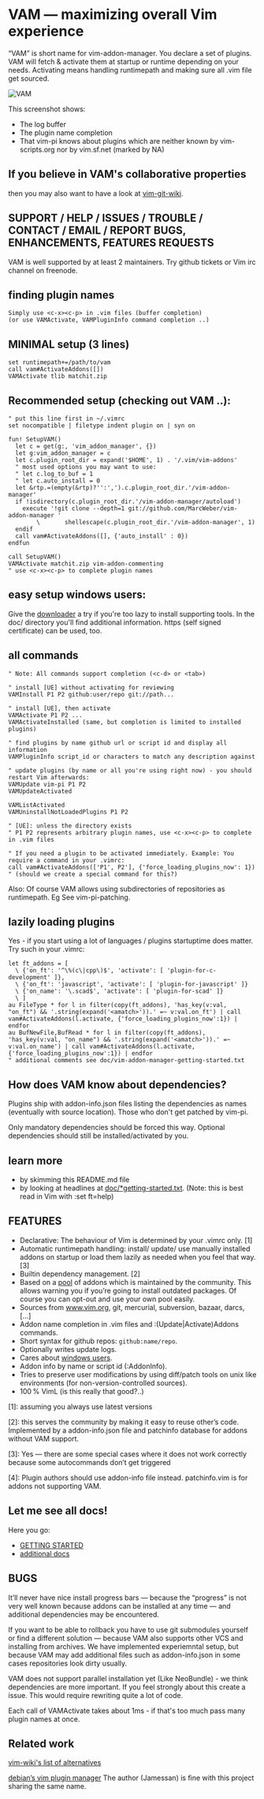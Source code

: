 # VAM — maximizing overall Vim experience
“VAM” is short name for vim-addon-manager.
You declare a set of plugins. VAM will fetch & activate them at startup or
runtime depending on your needs. Activating means handling runtimepath and
making sure all .vim file get sourced.

![VAM](http://vam.mawercer.de/screenshot.png)

This screenshot shows:
- The log buffer
- The plugin name completion
- That vim-pi knows about plugins which are neither known by vim-scripts.org
  nor by vim.sf.net (marked by NA)

## If you believe in VAM's collaborative properties
then you may also want to have a look at [vim-git-wiki](vim-wiki.mawercer.de).

## SUPPORT / HELP / ISSUES / TROUBLE / CONTACT / EMAIL / REPORT BUGS, ENHANCEMENTS, FEATURES REQUESTS
VAM is well supported by at least 2 maintainers. Try github tickets or Vim irc
channel on freenode.

## finding plugin names

    Simply use <c-x><c-p> in .vim files (buffer completion)
    (or use VAMActivate, VAMPluginInfo command completion ..)

## MINIMAL setup (3 lines)

```vim
set runtimepath+=/path/to/vam
call vam#ActivateAddons([])
VAMActivate tlib matchit.zip
```

## Recommended setup (checking out VAM ..):

```vim
" put this line first in ~/.vimrc
set nocompatible | filetype indent plugin on | syn on

fun! SetupVAM()
  let c = get(g:, 'vim_addon_manager', {})
  let g:vim_addon_manager = c
  let c.plugin_root_dir = expand('$HOME', 1) . '/.vim/vim-addons'
  " most used options you may want to use:
  " let c.log_to_buf = 1
  " let c.auto_install = 0
  let &rtp.=(empty(&rtp)?'':',').c.plugin_root_dir.'/vim-addon-manager'
  if !isdirectory(c.plugin_root_dir.'/vim-addon-manager/autoload')
    execute '!git clone --depth=1 git://github.com/MarcWeber/vim-addon-manager '
        \       shellescape(c.plugin_root_dir.'/vim-addon-manager', 1)
  endif
  call vam#ActivateAddons([], {'auto_install' : 0})
endfun

call SetupVAM()
VAMActivate matchit.zip vim-addon-commenting
" use <c-x><c-p> to complete plugin names
```

## easy setup windows users:
Give the [downloader](http://vam.mawercer.de/) a try if you're too lazy to install supporting tools. In
the doc/ directory you'll find additional information. https (self signed certificate) can be used, too.

## all commands

```vim
" Note: All commands support completion (<c-d> or <tab>)

" install [UE] without activating for reviewing
VAMInstall P1 P2 github:user/repo git://path...

" install [UE], then activate
VAMActivate P1 P2 ...
VAMActivateInstalled (same, but completion is limited to installed plugins)

" find plugins by name github url or script id and display all information
VAMPluginInfo script_id or characters to match any description against

" update plugins (by name or all you're using right now) - you should restart Vim afterwards:
VAMUpdate vim-pi P1 P2
VAMUpdateActivated

VAMListActivated
VAMUninstallNotLoadedPlugins P1 P2

" [UE]: unless the directory exists
" P1 P2 represents arbitrary plugin names, use <c-x><c-p> to complete in .vim files

" If you need a plugin to be activated immediately. Example: You require a command in your .vimrc:
call vam#ActivateAddons(['P1', P2'], {'force_loading_plugins_now': 1})
" (should we create a special command for this?)
```
Also: Of course VAM allows using subdirectories of repositories as runtimepath.
Eg See vim-pi-patching.

## lazily loading plugins
Yes - if you start using a lot of languages / plugins startuptime does matter.
Try such in your .vimrc:

```vim
let ft_addons = [
  \ {'on_ft': '^\%(c\|cpp\)$', 'activate': [ 'plugin-for-c-development' ]},
  \ {'on_ft': 'javascript', 'activate': [ 'plugin-for-javascript' ]}
  \ {'on_name': '\.scad$', 'activate': [ 'plugin-for-scad' ]}
  \ ]
au FileType * for l in filter(copy(ft_addons), 'has_key(v:val, "on_ft") && '.string(expand('<amatch>')).' =~ v:val.on_ft') | call vam#ActivateAddons(l.activate, {'force_loading_plugins_now':1}) | endfor
au BufNewFile,BufRead * for l in filter(copy(ft_addons), 'has_key(v:val, "on_name") && '.string(expand('<amatch>')).' =~ v:val.on_name') | call vam#ActivateAddons(l.activate, {'force_loading_plugins_now':1}) | endfor
" additional comments see doc/vim-addon-manager-getting-started.txt
```

## How does VAM know about dependencies?
Plugins ship with addon-info.json files listing the dependencies as names
(eventually with source location). Those who don't get patched by vim-pi.

Only mandatory dependencies should be forced this way. Optional dependencies
should still be installed/activated by you.

## learn more
- by skimming this README.md file
- by looking at headlines at [doc/\*getting-started.txt](https://raw.github.com/MarcWeber/vim-addon-manager/master/doc/vim-addon-manager-getting-started.txt).
  (Note: this is best read in Vim with :set ft=help)

## FEATURES
- Declarative: The behaviour of Vim is determined by your .vimrc only. [1]
- Automatic runtimepath handling: install/ update/ use manually installed addons 
  on startup or load them lazily as needed when you feel that way. [3]
- Builtin dependency management. [2]
- Based on a [pool](http://vam.mawercer.de) of addons which is 
  maintained by the community. This allows warning you if you’re going to 
  install outdated packages. Of course you can opt-out and use your own pool 
  easily.
- Sources from www.vim.org, git, mercurial, subversion, bazaar, darcs, [...]
- Addon name completion in .vim files and :(Update|Activate)Addons commands.
- Short syntax for github repos: `github:name/repo`.
- Optionally writes update logs.
- Cares about [windows users](http://mawercer.de/~marc/vam/index.php).
- Addon info by name or script id (:AddonInfo).
- Tries to preserve user modifications by using diff/patch tools on unix like
  environments (for non-version-controlled sources).
- 100 % VimL (is this really that good?..)

[1]: assuming you always use latest versions

[2]: this serves the community by making it easy to reuse other’s code. 
     Implemented by a addon-info.json file and patchinfo database for addons 
     without VAM support.

[3]: Yes — there are some special cases where it does not work correctly because 
     some autocommands don’t get triggered

[4]: Plugin authors should use addon-info file instead. patchinfo.vim is for 
     addons not supporting VAM.

## Let me see all docs!
Here you go:

- [GETTING STARTED](https://raw.github.com/MarcWeber/vim-addon-manager/master/doc/vim-addon-manager-getting-started.txt)
- [additional docs](https://raw.github.com/MarcWeber/vim-addon-manager/master/doc/vim-addon-manager-additional-documentation.txt)

## BUGS
It’ll never have nice install progress bars — because the “progress” is not very 
well known because addons can be installed at any time — and additional 
dependencies may be encountered.

If you want to be able to rollback you have to use git submodules yourself or 
find a different solution — because VAM also supports other VCS and installing 
from archives. We have implemented experiemntal setup, but because VAM may add
additional files such as addon-info.json in some cases repositories look dirty
usually.

VAM does not support parallel installation yet (Like NeoBundle) - we think
dependencies are more important. If you feel strongly about this create a issue.
This would require rewriting quite a lot of code.

Each call of VAMActivate takes about 1ms - if that's too much pass many plugin
names at once.

## Related work

[vim-wiki's list of alternatives](http://vim-wiki.mawercer.de/wiki/topic/vim%20plugin%20managment.html)

[debian’s vim plugin manager](http://packages.debian.org/sid/vim-addon-manager)
The author (Jamessan) is fine with this project sharing the same name.
